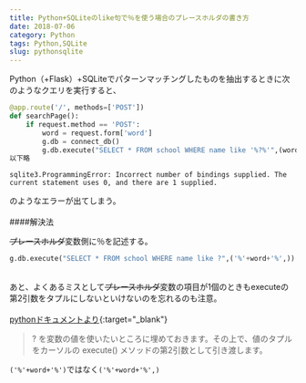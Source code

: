 ```yaml
---
title: Python+SQLiteのlike句で％を使う場合のプレースホルダの書き方
date: 2018-07-06
category: Python
tags: Python,SQLite
slug: pythonsqlite
---
```


Python（+Flask）+SQLiteでパターンマッチングしたものを抽出するときに次のようなクエリを実行すると、<br>
```python
@app.route('/', methods=['POST'])
def searchPage():
    if request.method == 'POST':
        word = request.form['word']
        g.db = connect_db()
        g.db.execute("SELECT * FROM school WHERE name like '%?%'",(word,))
以下略
```
```
sqlite3.ProgrammingError: Incorrect number of bindings supplied. The current statement uses 0, and there are 1 supplied.
```

のようなエラーが出てしまう。 <br>
<br>
####解決法

~~プレースホルダ~~変数側に％を記述する。
```python
g.db.execute("SELECT * FROM school WHERE name like ?",('%'+word+'%',))
```

<br>あと、よくあるミスとして~~プレースホルダ~~変数の項目が1個のときもexecuteの第2引数をタプルにしないといけないのを忘れるのも注意。   
<br>[pythonドキュメントより](https://docs.python.jp/3/library/sqlite3.html){:target="_blank"}<br>
> ? を変数の値を使いたいところに埋めておきます。その上で、値のタプルをカーソルの execute() メソッドの第2引数として引き渡します。

`('%'+word+'%')`ではなく`('%'+word+'%',)`
